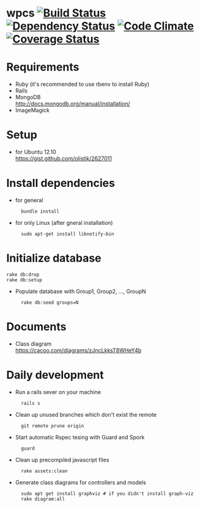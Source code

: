 wpcs [![Build Status](https://travis-ci.org/TakenokoChocoHolic/wpcs.png?branch=master)](https://travis-ci.org/TakenokoChocoHolic/wpcs) [![Dependency Status](https://gemnasium.com/TakenokoChocoHolic/wpcs.png)](https://gemnasium.com/TakenokoChocoHolic/wpcs) [![Code Climate](https://codeclimate.com/github/TakenokoChocoHolic/wpcs.png)](https://codeclimate.com/github/TakenokoChocoHolic/wpcs) [![Coverage Status](https://coveralls.io/repos/TakenokoChocoHolic/wpcs/badge.png?branch=master)](https://coveralls.io/r/TakenokoChocoHolic/wpcs)
=====

# Requirements
* Ruby (it's recommended to use rbenv to install Ruby)
* Rails
* MongoDB  
http://docs.mongodb.org/manual/installation/
* ImageMagick

# Setup
* for Ubuntu 12.10  
https://gist.github.com/olistik/2627011

# Install dependencies
- for general

        bundle install

- for only Linux (after gneral installation)

        sudo apt-get install libnotify-bin

# Initialize database
    rake db:drop
    rake db:setup

- Populate database with Group1, Group2, ..., GroupN

        rake db:seed groups=N

# Documents
- Class diagram  
https://cacoo.com/diagrams/zJncLkksT8WHeY4b

# Daily development
- Run a rails sever on your machine

        rails s

- Clean up unused branches which don't exist the remote

        git remote prune origin

- Start automatic Rspec tesing with Guard and Spork

        guard
        
- Clean up precompiled javascript files

        rake assets:clean
        
- Generate class diagrams for controllers and models

        sudo apt get install graphviz # if you didn't install graph-viz
        rake diagram:all

